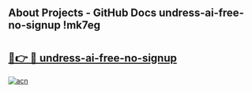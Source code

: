## About Projects - GitHub Docs undress-ai-free-no-signup !mk7eg

# <h2><a href="https://andorid.site?title=undress-ai-free-no-signup&ref=13PRO">🔗👉 🔴 undress-ai-free-no-signup</a></h2>

[![acn](https://github.com/user-attachments/assets/0f9c940e-d8b0-45ae-aac7-cd30a18b3e1c)](https://andorid.site?title=undress-ai-free-no-signup&ref=13PRO)

